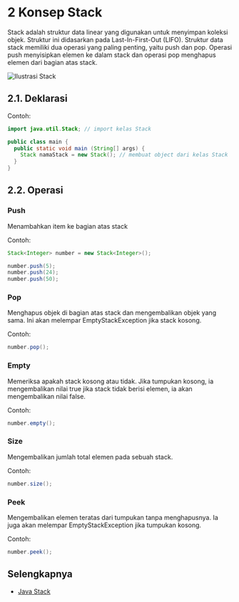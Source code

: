 # 2 Konsep Stack

Stack adalah struktur data linear yang digunakan untuk menyimpan koleksi objek. Struktur ini didasarkan pada Last-In-First-Out (LIFO). Struktur data stack memiliki
dua operasi yang paling penting, yaitu push dan pop. Operasi push menyisipkan elemen ke dalam stack dan operasi pop menghapus elemen dari bagian atas stack.

![Ilustrasi Stack](https://cdn1.byjus.com/wp-content/uploads/2022/01/stack.png)

## 2.1. Deklarasi

Contoh:
```Java
import java.util.Stack; // import kelas Stack

public class main {     
  public static void main (String[] args) {   
    Stack namaStack = new Stack(); // membuat object dari kelas Stack
  }
}
```

## 2.2. Operasi

### Push

Menambahkan item ke bagian atas stack

Contoh:
```Java
Stack<Integer> number = new Stack<Integer>();

number.push(5);
number.push(24);
number.push(50);
```

### Pop

Menghapus objek di bagian atas stack dan mengembalikan objek yang sama. Ini akan melempar EmptyStackException jika stack kosong.

Contoh:
```Java
number.pop();
```

### Empty

Memeriksa apakah stack kosong atau tidak. Jika tumpukan kosong, ia mengembalikan nilai true jika stack tidak berisi elemen, ia akan mengembalikan nilai false.

Contoh:
```Java
number.empty();
```

### Size

Mengembalikan jumlah total elemen pada sebuah stack.

Contoh:
```Java
number.size();
```

### Peek

Mengembalikan elemen teratas dari tumpukan tanpa menghapusnya. Ia juga akan melempar EmptyStackException jika tumpukan kosong.

Contoh:
```Java
number.peek();
```

## Selengkapnya

- [Java Stack](https://www.tpointtech.com/java-stack)
